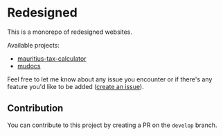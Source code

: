 # Redesigned

This is a monorepo of redesigned websites.

Available projects:

- [mauritius-tax-calculator](https://mauritius-tax-calculator.netlify.app)
- [mudocs](https://mu-docs.netlify.app)

Feel free to let me know about any issue you encounter or if there's any feature you'd like to be added ([create an issue](https://github.com/n-d-r-d-g/redesigned/issues)).

## Contribution

You can contribute to this project by creating a PR on the `develop` branch.
